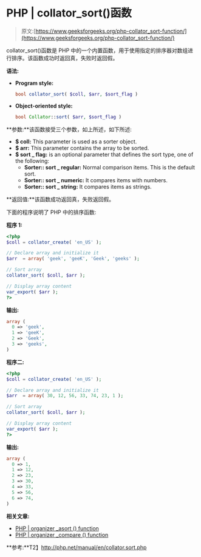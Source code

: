 # PHP | collator_sort()函数

> 原文:[https://www.geeksforgeeks.org/php-collator_sort-function/](https://www.geeksforgeeks.org/php-collator_sort-function/)

collator_sort()函数是 PHP 中的一个内置函数，用于使用指定的排序器对数组进行排序。该函数成功时返回真，失败时返回假。

**语法:**

*   **Program style:**

    ```php
    bool collator_sort( $coll, $arr, $sort_flag )
    ```

*   **Object-oriented style:**

    ```php
    bool Collator::sort( $arr, $sort_flag )
    ```

**参数:**该函数接受三个参数，如上所述，如下所述:

*   **$ coll:** This parameter is used as a sorter object.
*   **$ arr:** This parameter contains the array to be sorted.
*   **$ sort _ flag:** is an optional parameter that defines the sort type, one of the following:
    *   **Sorter:: sort _ regular:** Normal comparison items. This is the default sort.
    *   **Sorter:: sort _ numeric:** It compares items with numbers.
    *   **Sorter:: sort _ string:** It compares items as strings.

**返回值:**该函数成功返回真，失败返回假。

下面的程序说明了 PHP 中的排序函数:

**程序 1:**

```php
<?php
$coll = collator_create( 'en_US' );

// Declare array and initialize it
$arr  = array( 'geek', 'geeK', 'Geek', 'geeks' );

// Sort array
collator_sort( $coll, $arr );

// Display array content
var_export( $arr );
?>
```

**输出:**

```php
array (
  0 => 'geek',
  1 => 'geeK',
  2 => 'Geek',
  3 => 'geeks',
)

```

**程序二:**

```php
<?php
$coll = collator_create( 'en_US' );

// Declare array and initialize it
$arr  = array( 30, 12, 56, 33, 74, 23, 1 );

// Sort array
collator_sort( $coll, $arr );

// Display array content
var_export( $arr );
?>
```

**输出:**

```php
array (
  0 => 1,
  1 => 12,
  2 => 23,
  3 => 30,
  4 => 33,
  5 => 56,
  6 => 74,
)

```

**相关文章:**

*   [PHP | organizer _asort () function](https://www.geeksforgeeks.org/php-collator_asort-function/)
*   [PHP | organizer _compare () function](https://www.geeksforgeeks.org/php-collator_compare-function/)

**参考:**T2】http://php.net/manual/en/collator.sort.php